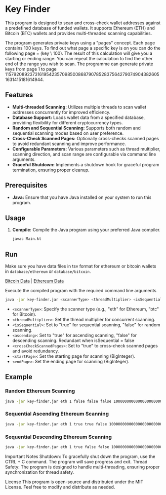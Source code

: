 # Key Finder

This program is designed to scan and cross-check wallet addresses against a predefined database of funded wallets. It supports Ethereum (ETH) and Bitcoin (BTC) wallets and provides multi-threaded scanning capabilities.

The program generates private keys using a "pages" concept. Each page contains 100 keys. To find out what page a specific key is on you can do the following page = (key \ 100). 
The result of this calculation will give you a starting or ending range. You can repeat the calculation to find the other end of the range you wish to scan. 
The programme can generate private keys from page 1 to page 1157920892373161954235709850086879078528375642790749043826051631415181614944.

## Features
- **Multi-threaded Scanning:** Utilizes multiple threads to scan wallet addresses concurrently for improved efficiency.
- **Database Support:** Loads wallet data from a specified database, providing flexibility for different cryptocurrency types.
- **Random and Sequential Scanning:** Supports both random and sequential scanning modes based on user preference.
- **Cross-Check Scanned Pages:** Optionally cross-checks scanned pages to avoid redundant scanning and improve performance.
- **Configurable Parameters:** Various parameters such as thread multiplier, scanning direction, and scan range are configurable via command line arguments.
- **Graceful Shutdown:** Implements a shutdown hook for graceful program termination, ensuring proper cleanup.

## Prerequisites
- **Java:** Ensure that you have Java installed on your system to run this program.

## Usage
1. **Compile:** Compile the Java program using your preferred Java compiler.
   ```bash
   javac Main.kt

## Run

Make sure you have data files in tsv format for ethereum or bitcoin wallets in ```database/ethereum``` or ```database/bitcoin```.

[Bitcoin Data](http://addresses.loyce.club/) | [Ethereum Data](https://gz.blockchair.com/ethereum/addresses/)

Execute the compiled program with the required command line arguments.

```bash
java -jar key-finder.jar <scannerType> <threadMultiplier> <isSequential> <ascending> <crossCheckScannedPages> <startPage> <endPage>
```

- `<scannerType>`: Specify the scanner type (e.g., "eth" for Ethereum, "btc" for Bitcoin).
- `<threadMultiplier>`: Set the thread multiplier for concurrent scanning.
- `<isSequential>`: Set to "true" for sequential scanning, "false" for random scanning.
- `<ascending>`: Set to "true" for ascending scanning, "false" for descending scanning. Redundant when isSequential = false
- `<crossCheckScannedPages>`: Set to "true" to cross-check scanned pages and avoid redundancy.
- `<startPage>`: Set the starting page for scanning (BigInteger).
- `<endPage>`: Set the ending page for scanning (BigInteger).

## Example

### Random Ethereum Scanning

```bash
java -jar key-finder.jar eth 1 false false false 10000000000000000000000000000000000000000000000000000000000000000000000000 1157920892373161954235709850086879078528375642790749043826051631415181614944
```

### Sequential Ascending Ethereum Scanning

```bash
java -jar key-finder.jar eth 1 true true false 10000000000000000000000000000000000000000000000000000000000000000000000000 1157920892373161954235709850086879078528375642790749043826051631415181614944
```

### Sequential Descending Ethereum Scanning

```bash
java -jar key-finder.jar eth 1 true false false 10000000000000000000000000000000000000000000000000000000000000000000000000 1157920892373161954235709850086879078528375642790749043826051631415181614944
```

Important Notes
Shutdown: To gracefully shut down the program, use the CTRL + C command. The program will save progress and exit.
Thread Safety: The program is designed to handle multi-threading, ensuring proper synchronization for thread safety.

License
This program is open-source and distributed under the MIT License. Feel free to modify and distribute as needed.
